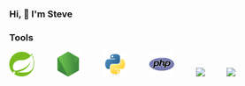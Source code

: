 ### Hi, 👋  I'm Steve
### Tools

<img src="https://github.com/devicons/devicon/blob/master/icons/spring/spring-original.svg" width="45px">&nbsp;&nbsp;&nbsp;&nbsp;&nbsp;&nbsp;&nbsp;&nbsp;&nbsp;
<img src="https://github.com/devicons/devicon/blob/master/icons/nodejs/nodejs-original.svg" width="45px">&nbsp;&nbsp;&nbsp;&nbsp;&nbsp;&nbsp;&nbsp;&nbsp;&nbsp;
<img src="https://github.com/devicons/devicon/blob/master/icons/python/python-original.svg" width="45px">&nbsp;&nbsp;&nbsp;&nbsp;&nbsp;&nbsp;&nbsp;&nbsp;&nbsp;
<img src="https://github.com/devicons/devicon/blob/master/icons/php/php-original.svg" width="45px">&nbsp;&nbsp;&nbsp;&nbsp;&nbsp;&nbsp;&nbsp;&nbsp;&nbsp;
<img src="https://cdn.jsdelivr.net/gh/devicons/devicon@latest/icons/tensorflow/tensorflow-original.svg" width="45px">&nbsp;&nbsp;&nbsp;&nbsp;&nbsp;&nbsp;&nbsp;&nbsp;&nbsp;
<img src="https://cdn.jsdelivr.net/gh/devicons/devicon@latest/icons/numpy/numpy-original.svg" width="45px">&nbsp;&nbsp;&nbsp;&nbsp;&nbsp;&nbsp;&nbsp;&nbsp;&nbsp;
